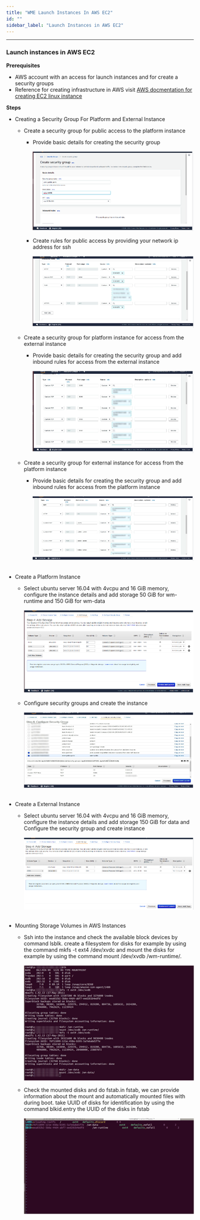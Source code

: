 ```yaml
---
title: "WME Launch Instances In AWS EC2"
id: ""
sidebar_label: "Launch Instances in AWS EC2"
---
```

---
### Launch instances in AWS EC2 
**Prerequisites**
- AWS account with an access for launch instances and for create a security groups
- Reference for creating infrastructure in AWS visit [AWS docmentation for creating EC2 linux instance](https://docs.aws.amazon.com/AWSEC2/latest/UserGuide/EC2_GetStarted.html)

**Steps**

- Creating a Security Group For Platform and External Instance
  - Create a security group for public access to the platform instance
    - Provide basic details for creating the security group
        <br/><br/>
        [![](/learn/assets/wme-setup/wme-setup-in-aws/basic-details-of-sg.png)](/learn/assets/wme-setup/wme-setup-in-aws/basic-details-of-sg.png)

    - Create rules for public access by providing your network ip address for ssh
        <br/><br/>
        [![](/learn/assets/wme-setup/wme-setup-in-aws/rules-for-public-access.png)](/learn/assets/wme-setup/wme-setup-in-aws/rules-for-public-access.png)

  - Create a security group for platform instance for access from the external instance
    - Provide basic details for creating the security group and add inbound rules for access from the external instance
        <br/><br/>
        [![](/learn/assets/wme-setup/wme-setup-in-aws/platform-sg.png)](/learn/assets/wme-setup/wme-setup-in-aws/platform-sg.png)

  - Create a security group for external instance for access from the platform instance
    - Provide basic details for creating the security group and add inbound rules for access from the platform instance
  	    <br/><br/>
        [![](/learn/assets/wme-setup/wme-setup-in-aws/external-sg.png)](/learn/assets/wme-setup/wme-setup-in-aws/external-sg.png)
        <br/><br/>

- Create a Platform Instance
  - Select ubuntu server 16.04 with 4vcpu and 16 GiB memory, configure the instance details and add storage 50 GiB for wm-runtime and 150 GiB for wm-data
  	    <br/><br/>
        [![](/learn/assets/wme-setup/wme-setup-in-aws/add-storage.png)](/learn/assets/wme-setup/wme-setup-in-aws/add-storage.png)

  - Configure security groups and create the instance
  	    <br/><br/>
        [![](/learn/assets/wme-setup/wme-setup-in-aws/configure-sg.png)](/learn/assets/wme-setup/wme-setup-in-aws/configure-sg.png)
        <br/><br/>

- Create a External Instance
  - Select ubuntu server 16.04 with 4vcpu and 16 GiB memory, configure the instance details and add storage 150 GiB for data and Configure the security group and create instance
  	    <br/><br/>
        [![](/learn/assets/wme-setup/wme-setup-in-aws/external-instance.png)](/learn/assets/wme-setup/wme-setup-in-aws/external-instance.png)
        <br/><br/>

- Mounting Storage Volumes in AWS Instances
  - Ssh into the  instance and check the available block devices by command lsblk. create a filesystem for disks for example by using the command mkfs -t ext4 /dev/xvdc and mount the disks for example by using the command mount /dev/xvdb /wm-runtime/.
       <br/><br/>
       [![](/learn/assets/wme-setup/wme-setup-in-aws/mounting-volumes.jpg)](/learn/assets/wme-setup/wme-setup-in-aws/mounting-volumes.jpg)

  - Check the mounted disks and do fstab.in fstab, we can provide information about the mount and automatically mounted files with during boot. take UUID of disks for identification by using the command blkid.entry the  UUID of the disks in fstab
  	   <br/><br/>
       [![](/learn/assets/wme-setup/wme-setup-in-aws/fstab.png )](/learn/assets/wme-setup/wme-setup-in-aws/fstab.png )




 



